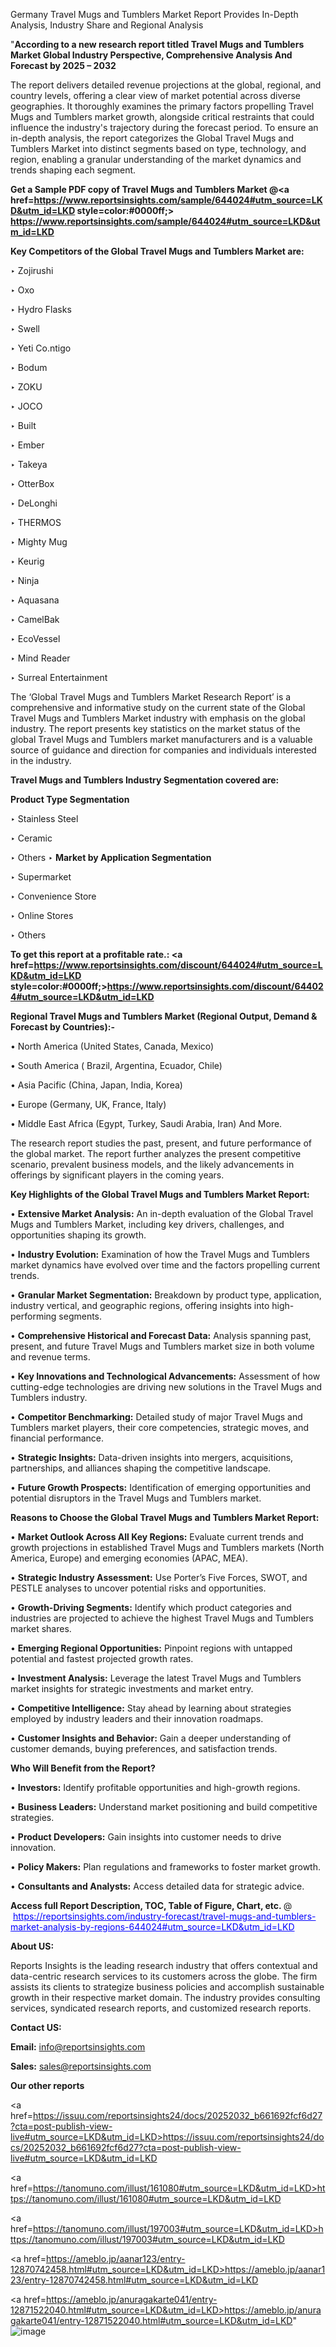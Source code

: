 Germany Travel Mugs and Tumblers Market Report Provides In-Depth Analysis, Industry Share and Regional Analysis

"<strong>According to a new research report titled Travel Mugs and Tumblers Market Global Industry Perspective, Comprehensive Analysis And Forecast by 2025 – 2032</strong>

The report delivers detailed revenue projections at the global, regional, and country levels, offering a clear view of market potential across diverse geographies. It thoroughly examines the primary factors propelling Travel Mugs and Tumblers market growth, alongside critical restraints that could influence the industry's trajectory during the forecast period. To ensure an in-depth analysis, the report categorizes the Global Travel Mugs and Tumblers Market into distinct segments based on type, technology, and region, enabling a granular understanding of the market dynamics and trends shaping each segment.

<strong>Get a Sample PDF copy of Travel Mugs and Tumblers Market </strong><strong>@<a href=https://www.reportsinsights.com/sample/644024#utm_source=LKD&utm_id=LKD style=color:#0000ff;> https://www.reportsinsights.com/sample/644024#utm_source=LKD&utm_id=LKD</a></strong></font>

<strong>Key Competitors of the Global Travel Mugs and Tumblers Market are:</strong>

‣ Zojirushi

‣ Oxo

‣ Hydro Flasks

‣ Swell

‣ Yeti
 Co.ntigo

‣ Bodum

‣ ZOKU

‣ JOCO

‣ Built

‣ Ember

‣ Takeya

‣ OtterBox

‣ DeLonghi

‣ THERMOS

‣ Mighty Mug

‣ Keurig

‣ Ninja

‣ Aquasana

‣ CamelBak

‣ EcoVessel

‣ Mind Reader

‣ Surreal Entertainment

The ‘Global Travel Mugs and Tumblers Market Research Report’ is a comprehensive and informative study on the current state of the Global Travel Mugs and Tumblers Market industry with emphasis on the global industry. The report presents key statistics on the market status of the global Travel Mugs and Tumblers market manufacturers and is a valuable source of guidance and direction for companies and individuals interested in the industry.

<strong>Travel Mugs and Tumblers Industry Segmentation covered are:</strong>

<strong>Product Type Segmentation</strong>

‣ Stainless Steel

‣ Ceramic

‣ Others
‣ 
<strong>Market by Application Segmentation</strong>

‣ Supermarket

‣ Convenience Store

‣ Online Stores

‣ Others

<strong>To get this report at a profitable rate.: <a href=https://www.reportsinsights.com/discount/644024#utm_source=LKD&utm_id=LKD style=color:#0000ff;>https://www.reportsinsights.com/discount/644024#utm_source=LKD&utm_id=LKD</a></strong></font>

<strong>Regional Travel Mugs and Tumblers Market (Regional Output, Demand &amp; Forecast by Countries):-</strong>

• North America (United States, Canada, Mexico)

• South America ( Brazil, Argentina, Ecuador, Chile)

• Asia Pacific (China, Japan, India, Korea)

• Europe (Germany, UK, France, Italy)

• Middle East Africa (Egypt, Turkey, Saudi Arabia, Iran) And More.

The research report studies the past, present, and future performance of the global market. The report further analyzes the present competitive scenario, prevalent business models, and the likely advancements in offerings by significant players in the coming years.

<strong>Key Highlights of the Global Travel Mugs and Tumblers Market Report:</strong>

• <strong>Extensive Market Analysis:</strong> An in-depth evaluation of the Global Travel Mugs and Tumblers Market, including key drivers, challenges, and opportunities shaping its growth.

• <strong>Industry Evolution:</strong> Examination of how the Travel Mugs and Tumblers market dynamics have evolved over time and the factors propelling current trends.

• <strong>Granular Market Segmentation:</strong> Breakdown by product type, application, industry vertical, and geographic regions, offering insights into high-performing segments.

• <strong>Comprehensive Historical and Forecast Data:</strong> Analysis spanning past, present, and future Travel Mugs and Tumblers market size in both volume and revenue terms.

• <strong>Key Innovations and Technological Advancements:</strong> Assessment of how cutting-edge technologies are driving new solutions in the Travel Mugs and Tumblers industry.

• <strong>Competitor Benchmarking:</strong> Detailed study of major Travel Mugs and Tumblers market players, their core competencies, strategic moves, and financial performance.

• <strong>Strategic Insights:</strong> Data-driven insights into mergers, acquisitions, partnerships, and alliances shaping the competitive landscape.

• <strong>Future Growth Prospects:</strong> Identification of emerging opportunities and potential disruptors in the Travel Mugs and Tumblers market.

<strong>Reasons to Choose the Global Travel Mugs and Tumblers Market Report:</strong>

• <strong>Market Outlook Across All Key Regions:</strong> Evaluate current trends and growth projections in established Travel Mugs and Tumblers markets (North America, Europe) and emerging economies (APAC, MEA).

• <strong>Strategic Industry Assessment:</strong> Use Porter’s Five Forces, SWOT, and PESTLE analyses to uncover potential risks and opportunities.

• <strong>Growth-Driving Segments:</strong> Identify which product categories and industries are projected to achieve the highest Travel Mugs and Tumblers market shares.

• <strong>Emerging Regional Opportunities:</strong> Pinpoint regions with untapped potential and fastest projected growth rates.

• <strong>Investment Analysis:</strong> Leverage the latest Travel Mugs and Tumblers market insights for strategic investments and market entry.

• <strong>Competitive Intelligence:</strong> Stay ahead by learning about strategies employed by industry leaders and their innovation roadmaps.

• <strong>Customer Insights and Behavior:</strong> Gain a deeper understanding of customer demands, buying preferences, and satisfaction trends.

<strong>Who Will Benefit from the Report?</strong>

• <strong>Investors:</strong> Identify profitable opportunities and high-growth regions.

• <strong>Business Leaders:</strong> Understand market positioning and build competitive strategies.

• <strong>Product Developers:</strong> Gain insights into customer needs to drive innovation.

• <strong>Policy Makers:</strong> Plan regulations and frameworks to foster market growth.

• <strong>Consultants and Analysts:</strong> Access detailed data for strategic advice.
</ul>
<strong>Access full Report Description, TOC, Table of Figure, Chart, etc. </strong>@  <a href=https://reportsinsights.com/industry-forecast/travel-mugs-and-tumblers-market-analysis-by-regions-644024#utm_source=LKD&utm_id=LKD style=color:#0000ff;>https://reportsinsights.com/industry-forecast/travel-mugs-and-tumblers-market-analysis-by-regions-644024#utm_source=LKD&utm_id=LKD</a></font>

<strong><strong>About US</strong>:</strong>

Reports Insights is the leading research industry that offers contextual and data-centric research services to its customers across the globe. The firm assists its clients to strategize business policies and accomplish sustainable growth in their respective market domain. The industry provides consulting services, syndicated research reports, and customized research reports.

<strong>Contact US:</strong>

<p class=""""><b>Email:</b> <a href=mailto:info@reportsinsights.com>info@reportsinsights.com</a></p>
<p class=""""><b>Sales:</b> <a href=mailto:sales@reportsinsights.com>sales@reportsinsights.com</a></p>

<strong>Our other reports</strong>

<a href=https://issuu.com/reportsinsights24/docs/20252032_b661692fcf6d27?cta=post-publish-view-live#utm_source=LKD&utm_id=LKD>https://issuu.com/reportsinsights24/docs/20252032_b661692fcf6d27?cta=post-publish-view-live#utm_source=LKD&utm_id=LKD</a>

<a href=https://tanomuno.com/illust/161080#utm_source=LKD&utm_id=LKD>https://tanomuno.com/illust/161080#utm_source=LKD&utm_id=LKD</a>

<a href=https://tanomuno.com/illust/197003#utm_source=LKD&utm_id=LKD>https://tanomuno.com/illust/197003#utm_source=LKD&utm_id=LKD</a>

<a href=https://ameblo.jp/aanar123/entry-12870742458.html#utm_source=LKD&utm_id=LKD>https://ameblo.jp/aanar123/entry-12870742458.html#utm_source=LKD&utm_id=LKD</a>

<a href=https://ameblo.jp/anuragakarte041/entry-12871522040.html#utm_source=LKD&utm_id=LKD>https://ameblo.jp/anuragakarte041/entry-12871522040.html#utm_source=LKD&utm_id=LKD</a>"
![image](https://github.com/user-attachments/assets/5b4721dc-008b-42e0-8b7e-0ee9c60e8245)
